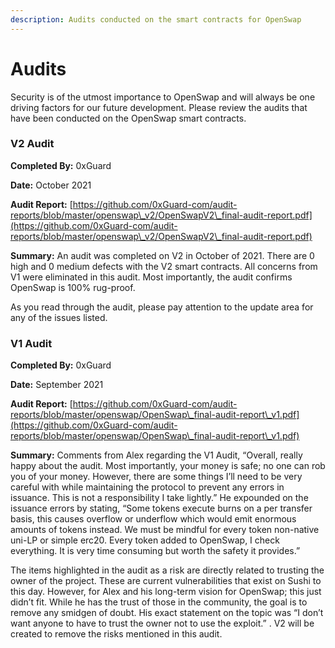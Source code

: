 ```yaml
---
description: Audits conducted on the smart contracts for OpenSwap
---
```


# Audits

Security is of the utmost importance to OpenSwap and will always be one driving factors for our future development.  Please review the audits that have been conducted on the OpenSwap smart contracts.

### **V2 Audit**

**Completed By:** 0xGuard

**Date:** October 2021

**Audit Report:** [https://github.com/0xGuard-com/audit-reports/blob/master/openswap\_v2/OpenSwapV2\_final-audit-report.pdf](https://github.com/0xGuard-com/audit-reports/blob/master/openswap\_v2/OpenSwapV2\_final-audit-report.pdf)

**Summary:** An audit was completed on V2 in October of 2021. There are 0 high and 0 medium defects with the V2 smart contracts. All concerns from V1 were eliminated in this audit. Most importantly, the audit confirms OpenSwap is 100% rug-proof. &#x20;

As you read through the audit, please pay attention to the update area for any of the issues listed.  &#x20;



### V1 Audit

**Completed By:** 0xGuard

**Date:** September 2021

**Audit Report:** [https://github.com/0xGuard-com/audit-reports/blob/master/openswap/OpenSwap\_final-audit-report\_v1.pdf](https://github.com/0xGuard-com/audit-reports/blob/master/openswap/OpenSwap\_final-audit-report\_v1.pdf)

**Summary:**  Comments from Alex regarding the V1 Audit, “Overall, really happy about the audit. Most importantly, your money is safe; no one can rob you of your money. However, there are some things I’ll need to be very careful with while maintaining the protocol to prevent any errors in issuance. This is not a responsibility I take lightly.” He expounded on the issuance errors by stating, “Some tokens execute burns on a per transfer basis, this causes overflow or underflow which would emit enormous amounts of tokens instead. We must be mindful for every token non-native uni-LP or simple erc20. Every token added to OpenSwap, I check everything. It is very time consuming but worth the safety it provides.”

The items highlighted in the audit as a risk are directly related to trusting the owner of the project. These are current vulnerabilities that exist on Sushi to this day. However, for Alex and his long-term vision for OpenSwap; this just didn’t fit. While he has the trust of those in the community, the goal is to remove any smidgen of doubt. His exact statement on the topic was “I don’t want anyone to have to trust the owner not to use the exploit.” . V2 will be created to remove the risks mentioned in this audit.
